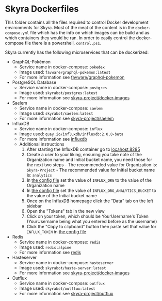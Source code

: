 # Skyra Dockerfiles

This folder contains all the files required to control Docker development environments for Skyra. Most of the meat of
the content is in the `docker-compose.yml` file which has the info on which images can be build and as which containers
they would be ran. In order to easily control the docker-compose file there is a powershell, `control.ps1`.

Skyra currently has the following microservices that can be dockerized:

-   GraphQL-Pokémon
    -   Service name in docker-compose: `pokedex`
    -   Image used: `favware/graphql-pokemon:latest`
    -   For more information see [favware/graphql-pokemon]
-   PostgreSQL Database
    -   Service name in docker-compose: `postgres`
    -   Image used: `skyrabot/postgres:latest`
    -   For more information see [skyra-project/docker-images]
-   Saelem
    -   Service name in docker-compose: `saelem`
    -   Image used: `skyrabot/saelem:latest`
    -   For more information see [skyra-project/saelem]
-   InfluxDB
    -   Service name in docker-compose: `influx`
    -   Image used: `quay.io/influxdb/influxdb:2.0.0-beta`
    -   For more information see [influxdb]
    -   Additional instructions
        1. After starting the InfluxDB container go to [locahost:8285]
        1. Create a user to your liking, ensuring you take note of the Organization name and Initial bucket name, you need those for the next two steps - The recommended value for Organization is: `Skyra-Project` - The recommended value for Initial bucket name is: `analytics`
        1. In [the config file] set the value of `INFLUX_ORG` to the value of the Organization name
        1. In [the config file] set the value of `INFLUX_ORG_ANALYTICS_BUCKET` to the value of the Initial bucket name
        1. Once on the InfluxDB homepage click the "Data" tab on the left sidebar
        1. Open the "Tokens" tab in the new view
        1. Click on your token, which should be YourUsername's Token (YourUsername being what you entered before as the username)
        1. Click the "Copy to clipboard" button then paste set that value for `INFLUX_TOKEN` in [the config file]
-   Redis
    -   Service name in docker-compose: `redis`
    -   Image used: `redis:alpine`
    -   For more information see [redis]
-   Hasteserver
    -   Service name in docker-compose: `hasteserver`
    -   Image used: `skyrabot/haste-server:latest`
    -   For more information see [skyra-project/docker-images]
-   Outflux
    -   Service name in docker-compose: `outflux`
    -   Image used: `skyrabot/outflux:latest`
    -   For more information see [skyra-project/outflux]

<!-- Link dump -->

[`.env.local`]: ./configs/.env.local
[`.env`]: ./configs/.env
[`configs`]: ./configs/
[`redis.conf`]: ./configs/redis.conf
[`redis.local.conf`]: ./configs/redis.local.conf
[favware/graphql-pokemon]: https://github.com/favware/graphql-pokemon
[influxdb]: https://v2.docs.influxdata.com/v2.0/get-started/#download-and-run-influxdb-v2-0-beta
[locahost:8285]: http://localhost:8285
[redis]: https://hub.docker.com/_/redis
[skyra-project/docker-images]: https://github.com/skyra-project/docker-images
[skyra-project/saelem]: https://github.com/skyra-project/saelem
[skyra-project/outflux]: https://github.com/skyra-project/outflux
[the config file]: ../src/config.ts
